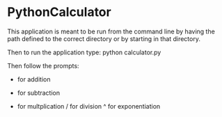# PythonCalculator
This application is meant to be run from the command line by having the path defined to the correct directory or by starting in that directory. 

Then to run the application type: python calculator.py

Then follow the prompts:

+ for addition
- for subtraction
* for multplication
/ for division
^ for exponentiation
